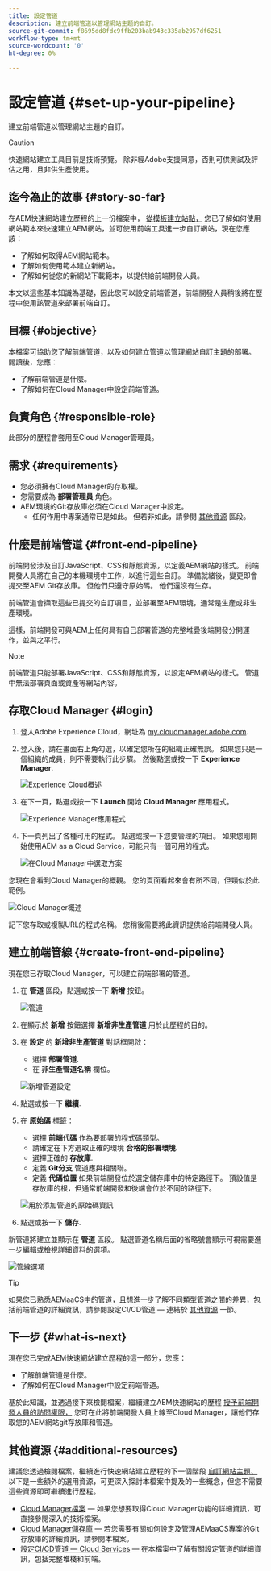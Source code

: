 ```yaml
---
title: 設定管道
description: 建立前端管道以管理網站主題的自訂。
source-git-commit: f8695dd8fdc9ffb203bab943c335ab2957df6251
workflow-type: tm+mt
source-wordcount: '0'
ht-degree: 0%

---
```



# 設定管道 {#set-up-your-pipeline}

建立前端管道以管理網站主題的自訂。

>[!CAUTION]
>
>快速網站建立工具目前是技術預覽。 除非經Adobe支援同意，否則可供測試及評估之用，且非供生產使用。

## 迄今為止的故事 {#story-so-far}

在AEM快速網站建立歷程的上一份檔案中， [從模板建立站點，](create-site.md) 您已了解如何使用網站範本來快速建立AEM網站，並可使用前端工具進一步自訂網站，現在您應該：

* 了解如何取得AEM網站範本。
* 了解如何使用範本建立新網站。
* 了解如何從您的新網站下載範本，以提供給前端開發人員。

本文以這些基本知識為基礎，因此您可以設定前端管道，前端開發人員稍後將在歷程中使用該管道來部署前端自訂。

## 目標 {#objective}

本檔案可協助您了解前端管道，以及如何建立管道以管理網站自訂主題的部署。 閱讀後，您應：

* 了解前端管道是什麼。
* 了解如何在Cloud Manager中設定前端管道。

## 負責角色 {#responsible-role}

此部分的歷程會套用至Cloud Manager管理員。

## 需求 {#requirements}

* 您必須擁有Cloud Manager的存取權。
* 您需要成為 **部署管理員** 角色。
* AEM環境的Git存放庫必須在Cloud Manager中設定。
   * 任何作用中專案通常已是如此。 但若非如此，請參閱 [其他資源](#additional-resources) 區段。

## 什麼是前端管道 {#front-end-pipeline}

前端開發涉及自訂JavaScript、CSS和靜態資源，以定義AEM網站的樣式。 前端開發人員將在自己的本機環境中工作，以進行這些自訂。 準備就緒後，變更即會提交至AEM Git存放庫。 但他們只遵守原始碼。 他們還沒有生存。

前端管道會擷取這些已提交的自訂項目，並部署至AEM環境，通常是生產或非生產環境。

這樣，前端開發可與AEM上任何具有自己部署管道的完整堆疊後端開發分開運作，並與之平行。

>[!NOTE]
>
>前端管道只能部署JavaScript、CSS和靜態資源，以設定AEM網站的樣式。 管道中無法部署頁面或資產等網站內容。

## 存取Cloud Manager {#login}

1. 登入Adobe Experience Cloud，網址為 [my.cloudmanager.adobe.com](https://my.cloudmanager.adobe.com/).

1. 登入後，請在畫面右上角勾選，以確定您所在的組織正確無誤。 如果您只是一個組織的成員，則不需要執行此步驟。 然後點選或按一下 **Experience Manager**.

   ![Experience Cloud概述](assets/experience-cloud-overview.png)

1. 在下一頁，點選或按一下 **Launch** 開始 **Cloud Manager** 應用程式。

   ![Experience Manager應用程式](assets/experience-manager-apps.png)

1. 下一頁列出了各種可用的程式。 點選或按一下您要管理的項目。 如果您剛開始使用AEM as a Cloud Service，可能只有一個可用的程式。

   ![在Cloud Manager中選取方案](assets/cloud-manager-select-program.png)

您現在會看到Cloud Manager的概觀。 您的頁面看起來會有所不同，但類似於此範例。

![Cloud Manager概述](assets/cloud-manager-overview.png)

記下您存取或複製URL的程式名稱。 您稍後需要將此資訊提供給前端開發人員。

## 建立前端管線 {#create-front-end-pipeline}

現在您已存取Cloud Manager，可以建立前端部署的管道。

1. 在 **管道** 區段，點選或按一下 **新增** 按鈕。

   ![管道](assets/pipelines-add.png)

1. 在顯示於 **新增** 按鈕選擇 **新增非生產管道** 用於此歷程的目的。

1. 在 **設定** 的 **新增非生產管道** 對話框開啟：
   * 選擇 **部署管道**.
   * 在 **非生產管道名稱** 欄位。

   ![新增管道設定](assets/add-pipeline-configuration.png)

1. 點選或按一下 **繼續**.

1. 在 **原始碼** 標籤：
   * 選擇 **前端代碼** 作為要部署的程式碼類型。
   * 請確定在下方選取正確的環境 **合格的部署環境**.
   * 選擇正確的 **存放庫**.
   * 定義 **Git分支** 管道應與相關聯。
   * 定義 **代碼位置** 如果前端開發位於選定儲存庫中的特定路徑下。 預設值是存放庫的根，但通常前端開發和後端會位於不同的路徑下。

   ![用於添加管道的原始碼資訊](assets/add-pipeline-source-code.png)

1. 點選或按一下 **儲存**.

新管道將建立並顯示在 **管道** 區段。 點選管道名稱后面的省略號會顯示可視需要進一步編輯或檢視詳細資料的選項。

![管線選項](assets/new-pipeline.png)

>[!TIP]
>
>如果您已熟悉AEMaaCS中的管道，且想進一步了解不同類型管道之間的差異，包括前端管道的詳細資訊，請參閱設定CI/CD管道 — 連結於 [其他資源](#additional-resources) 一節。

## 下一步 {#what-is-next}

現在您已完成AEM快速網站建立歷程的這一部分，您應：

* 了解前端管道是什麼。
* 了解如何在Cloud Manager中設定前端管道。

基於此知識，並透過接下來檢閱檔案，繼續建立AEM快速網站的歷程 [授予前端開發人員的訪問權限，](grant-access.md) 您可在此將前端開發人員上線至Cloud Manager，讓他們存取您的AEM網站git存放庫和管道。

## 其他資源 {#additional-resources}

建議您透過檢閱檔案，繼續進行快速網站建立歷程的下一個階段 [自訂網站主題、](customize-theme.md) 以下是一些額外的選用資源，可更深入探討本檔案中提及的一些概念，但您不需要這些資源即可繼續進行歷程。

* [Cloud Manager檔案](https://experienceleague.adobe.com/docs/experience-manager-cloud-service/onboarding/onboarding-concepts/cloud-manager-introduction.html)  — 如果您想要取得Cloud Manager功能的詳細資訊，可直接參閱深入的技術檔案。
* [Cloud Manager儲存庫](/help/implementing/cloud-manager/managing-code/cloud-manager-repositories.md)  — 若您需要有關如何設定及管理AEMaaCS專案的Git存放庫的詳細資訊，請參閱本檔案。
* [設定CI/CD管道 — Cloud Services](/help/implementing/cloud-manager/configuring-pipelines/introduction-ci-cd-pipelines.md)  — 在本檔案中了解有關設定管道的詳細資訊，包括完整堆棧和前端。